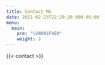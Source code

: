```yaml
---
title: Contact Me
date: 2021-02-23T22:29:20.000-05:00
menu:
  main:
    pre: "\U0001F4E0"
    weight: 3
---
```


{{< contact >}}
